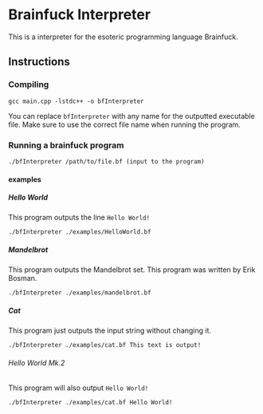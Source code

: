 # Brainfuck Interpreter

This is a interpreter for the esoteric programming language Brainfuck.

## Instructions

### Compiling
```shell script
gcc main.cpp -lstdc++ -o bfInterpreter
```
You can replace `bfInterpreter` with any name for the outputted executable file. Make sure to use the correct file name when running the program.

### Running a brainfuck program
```shell script
./bfInterpreter /path/to/file.bf (input to the program)
```

#### examples

##### Hello World
This program outputs the line `Hello World!`
```shell script
./bfInterpreter ./examples/HelloWorld.bf
```

##### Mandelbrot
This program outputs the Mandelbrot set. This program was written by Erik Bosman.
```shell script
./bfInterpreter ./examples/mandelbrot.bf
```

##### Cat
This program just outputs the input string without changing it.
```shell script
./bfInterpreter ./examples/cat.bf This text is output!
```

###### Hello World Mk.2
This program will also output `Hello World!`
```shell script
./bfInterpreter ./examples/cat.bf Hello World!
```